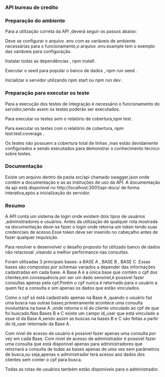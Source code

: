 ### API bureau de credito

### Preparação do ambiente
Para a utilização correta da API ,deverá seguir os passos abaixo:

Deve se configurar o arquivo .env com as variáveis de ambiente necessárias para o funcionamento,o arquivo .env.example tem o exemplo das variáveis para configuração.

Instalar todas as dependências , npm install .

Executar o seed para popular o banco de dados , npm run seed .

Inicializar o servidor utilizando npm start ou npm run dev .

### Preparação para executar os teste
Para a execução dos testes de integração é necessário o funcionamento do servidor,sendo assim os testes poderão ser executados.

Para executar os testes sem o relatório de cobertura,npm test .

Para executar os testes com o relatório de cobertura, npm test:test:coverage .

Os testes não possuem a cobertura total de linhas ,mas estão devidamente configurados e sendo executados para demonstrar o conhecimento técnico sobre testes.
### Documentação

Existe um arquivo dentro da pasta src/api chamado swagger.json onde contém a documentação e as as instruções de uso da API.
A documentação da api está disponível no http://localhost:3001/api-docs/ de forma interativa,após a inicialização do servidor.

### Resumo
A API conta um sistema de login onde existem dois tipos de usuários ,administradores e usuários.
Antes da utilização de qualquer rota mostrada na documentação deve-se fazer o login onde retorna um token tendo suas credenciais de acesso.Esse token deve ser inserido no cabeçalho antes de fazer qualquer requisição.

Para resolver e desenvolver o desafio proposto foi utilizado banco de dados não relacional ,visando a melhor performance nas consultas.

Foram utilizadas 3 principais bases: a BASE A , BASE B , BASE C .Essas bases são compostas por schemas variados a depender das informações cadastradas em cada base.
A Base A é a única base que contém o cpf dos clientes,em consequência por ser um dado sensível,é possível fazer consultas apenas pelo cpf.Porém o cpf nunca é retornado para o usuário a quem fez a consulta e sim apenas os dados que estão vinculados.

Como o cpf só está cadastrado apenas na Base A ,quando o usuário faz uma busca  nas outras bases,primeiramente acontece uma consulta involuntária na base A ,onde retorna o id do cliente vinculado ao cpf de que foi buscado.Nas Bases B e C existe um campo  id_user que está vinculado a esse id da Base A,sendo assim as buscas na bases B e C são feitas a partir do id_user retornado da Base A.

Com nível de acesso de usuário é possível fazer apenas uma consulta por vez em cada Base.
Com nível de acesso de administrador é possível fazer uma consulta que está disponível apenas para administradores que retornará a consulta de todas as bases apenas de uma vez sem parâmetros de busca,ou seja,apenas o administrador terá acesso aos dados dos clientes sem conter o cpf para busca.

Todas as rotas de usuários também estão disponíveis para o administrador.

